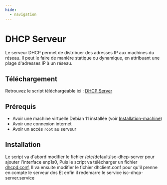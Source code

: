 ```yaml
---
hide:
  - navigation
---
```

# DHCP Serveur

Le serveur DHCP permet de distribuer des adresses IP aux machines du réseau. Il peut le faire de manière statique ou dynamique, en attribuant une plage d'adresses IP à un réseau.

## Téléchargement

Retrouvez le script téléchargeable ici : [DHCP Server](https://raw.githubusercontent.com/AngarosGamer/SAE4/main/dhcp/dhcp_install_server.sh)

## Prérequis

- Avoir une machine virtuelle Debian 11 installée (voir [Installation-machine](../installation-machine.md))
- Avoir une connexion internet
- Avoir un accès `root` au serveur

## Installation

Le script va d'abord modifier le fichier /etc/default/isc-dhcp-server pour ajouter l'interface enp1s0,
Puis le script va télécharger un fichier [dhcpd.conf](https://raw.githubusercontent.com/AngarosGamer/SAE4/main/dhcp/dhcpd.conf),
Il va ensuite modifier le fichier dhclient.conf pour qu'il prenne en compte le serveur dns
Et enfin il redemarre le service isc-dhcp-server.service